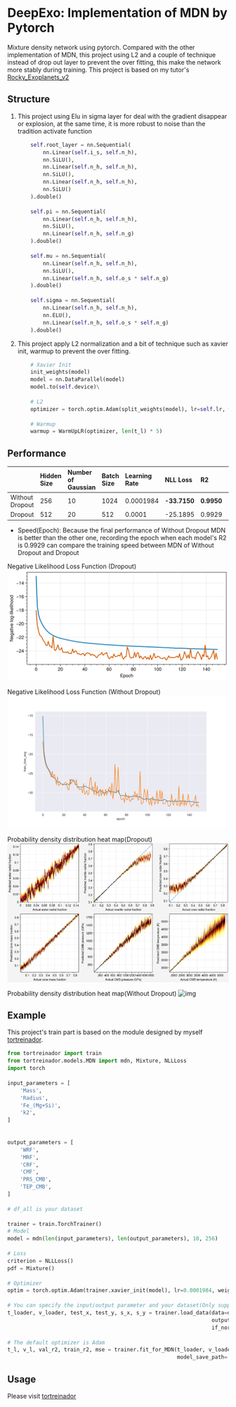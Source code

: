 # DeepExo: Implementation of MDN by Pytorch

Mixture density network using pytorch. Compared with the other implementation of MDN, this project using L2 and a couple of technique
instead of drop out layer to prevent the over fitting, this make the network more stably during training. This project is based on my tutor's [Rocky_Exoplanets_v2](https://github.com/VectorZhao/Rocky_Exoplanets_v2)

## Structure
1. This project using Elu in sigma layer for deal with the gradient disappear or explosion, at the same time, it is more
robust to noise than the tradition activate function 
    ```python
        self.root_layer = nn.Sequential(
            nn.Linear(self.i_s, self.n_h),
            nn.SiLU(),
            nn.Linear(self.n_h, self.n_h),
            nn.SiLU(),
            nn.Linear(self.n_h, self.n_h),
            nn.SiLU()
        ).double()
        
        self.pi = nn.Sequential(
            nn.Linear(self.n_h, self.n_h),
            nn.SiLU(),
            nn.Linear(self.n_h, self.n_g)
        ).double()
        
        self.mu = nn.Sequential(
            nn.Linear(self.n_h, self.n_h),
            nn.SiLU(),
            nn.Linear(self.n_h, self.o_s * self.n_g)
        ).double()
        
        self.sigma = nn.Sequential(
            nn.Linear(self.n_h, self.n_h),
            nn.ELU(),
            nn.Linear(self.n_h, self.o_s * self.n_g)
        ).double()
    ```
2. This project apply L2 normalization and a bit of technique such as xavier init, warmup to prevent the over fitting.
    ```python
        # Xavier Init
        init_weights(model)
        model = nn.DataParallel(model)
        model.to(self.device)\
        
        # L2
        optimizer = torch.optim.Adam(split_weights(model), lr=self.lr, weight_decay=self.w_d)
        
        # Warmup
        warmup = WarmUpLR(optimizer, len(t_l) * 5)
    ```

## Performance
|                 | Hidden Size | Number of Gaussian | Batch Size | Learning Rate | NLL Loss     | R2         | Mse        | Speed (Epoch)    |
|:----------------|:------------|:-------------------|:-----------|:--------------|:-------------|:-----------|:-----------|:-----------------|
| Without Dropout | 256         | 10                 | 1024       | 0.0001984     | **-33.7150** | **0.9950** | **0.0002** | **79**           |
| Dropout         | 512         | 20                 | 512        | 0.0001        | -25.1895     | 0.9929     | 0.0003     | 120              |


- Speed(Epoch): Because the final performance of Without Dropout MDN is better than the other one, recording the epoch when each model's R2 is 0.9929 can compare the training speed between MDN of Without Dropout and Dropout

Negative Likelihood Loss Function (Dropout)
![img](Rock/Imgs/MDN_MRCk2_loss_20230524.png)

Negative Likelihood Loss Function (Without Dropout)
![img](Rock/Imgs/MRCk2_MDN20231129_TrainValLoss.png)

Probability density distribution heat map(Dropout)
![img](Rock/Imgs/img_2.png)

Probability density distribution heat map(Without Dropout)
![img](Rock/Imgs/prediction_MRCk2_20231201.png)

   

## Example
This project's train part is based on the module designed by myself [tortreinador](https://github.com/ArdenteX/tortreinador).

```python
from tortreinador import train
from tortreinador.models.MDN import mdn, Mixture, NLLLoss
import torch

input_parameters = [
    'Mass',
    'Radius',
    'Fe_(Mg+Si)',
    'k2',
]


output_parameters = [
    'WRF',
    'MRF',
    'CRF',
    'CMF',
    'PRS_CMB',
    'TEP_CMB',
]

# df_all is your dataset

trainer = train.TorchTrainer()
# Model
model = mdn(len(input_parameters), len(output_parameters), 10, 256)

# Loss
criterion = NLLLoss()
pdf = Mixture()

# Optimizer
optim = torch.optim.Adam(trainer.xavier_init(model), lr=0.0001984, weight_decay=0.001)

# You can specify the input/output parameter and your dataset(Only support Dataframe currently) 
t_loader, v_loader, test_x, test_y, s_x, s_y = trainer.load_data(data=df_all, input_parameters=input_parameters,
                                                                 output_parameters=output_parameters,
                                                                 if_normal=True, if_shuffle=True)

# The default optimizer is Adam
t_l, v_l, val_r2, train_r2, mse = trainer.fit_for_MDN(t_loader, v_loader, criterion, model=model, mixture=pdf,
                                                      model_save_path='D:\\Resource\\MDN\\', optim=optim, best_r2=0.5)
```

## Usage

Please visit [tortreinador](https://github.com/ArdenteX/tortreinador)
